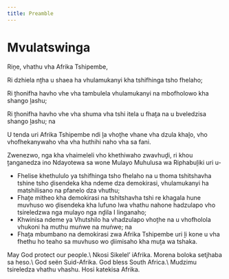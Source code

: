 ```yaml
---
title: Preamble
---
```


# Mvulatswinga

Riṋe, vhathu vha Afrika Tshipembe,

Ri dzhiela nṱha u shaea ha vhulamukanyi kha tshifhinga tsho fhelaho;

Ri ṱhonifha havho vhe vha tambulela vhulamukanyi na mbofholowo kha shango ḽashu;

Ri ṱhonifha havho vhe vha shuma vha tshi itela u fhaṱa na u bveledzisa shango ḽashu; na

U tenda uri Afrika Tshipembe ndi ḽa vhoṱhe vhane vha dzula khaḽo, vho vhofhekanywaho vha vha huthihi naho vha sa fani.

Zwenezwo, nga kha vhaimeleli vho khethiwaho zwavhuḓi, ri khou ṱanganedza ino Ndayotewa sa wone Mulayo Muhulusa wa Riphabuḽiki uri u-

*	Fhelise khethululo ya tshifhinga tsho fhelaho na u thoma tshitshavha tshine tsho ḓisendeka kha ndeme dza demokirasi, vhulamukanyi ha matshilisano na pfanelo dza vhuthu;
*	Fhaṱe mitheo kha demokirasi na tshitshavha tshi re khagala hune muvhuso wo ḓisendeka kha lufuno lwa vhathu nahone hadzulapo vho tsireledzwa nga mulayo nga nḓila I linganaho;
*	Khwinisa ndeme ya Vhutshilo ha vhadzulapo vhoṱhe na u vhofholola vhukoni ha muthu muṅwe na muṅwe; na 
*	Fhaṱa mbumbano na demokirasi zwa Afrika Tshipembe uri ḽi kone u vha fhethu ho teaho sa muvhuso wo ḓiimisaho kha muṱa wa tshaka.

May God protect our people.\\
Nkosi Sikelel’ iAfrika. Morena boloka setjhaba sa heso.\\
God seën Suid-Afrika. God bless South Africa.\\
Mudzimu tsireledza vhathu vhashu. Hosi katekisa Afrika.

